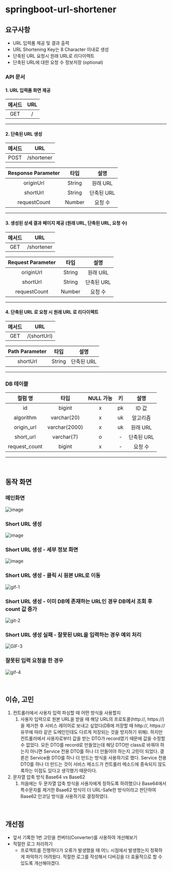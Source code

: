 # springboot-url-shortener

## 요구사항
- URL 입력폼 제공 및 결과 출력
- URL Shortening Key는 8 Character 이내로 생성
- 단축된 URL 요청시 원래 URL로 리다이렉트
- 단축된 URL에 대한 요청 수 정보저장 (optional)

### API 문서
#### 1. URL 입력폼 화면 제공
| 메서드 | URL
:---: | :---: |
GET | /
---
#### 2. 단축된 URL 생성
| 메서드 | URL
:---: | :---:
POST | /shortener

| Response Parameter | 타입 | 설명
:---: | :---: | :---:
originUrl | String | 원래 URL
shortUrl | String | 단축된 URL
requestCount | Number | 요청 수
---
#### 3. 생성된 상세 결과 페이지 제공 (원래 URL, 단축된 URL, 요청 수)
| 메서드 | URL
:---: | :---:
GET | /shortener

| Request Parameter | 타입 | 설명
:---: | :---: | :---:
originUrl | String | 원래 URL
shortUrl | String | 단축된 URL
requestCount | Number | 요청 수
---
#### 4. 단축된 URL 로 요청 시 원래 URL 로 리다이렉트
| 메서드 | URL
:---: | :---:
GET | /{shortUrl}

| Path Parameter | 타입 | 설명
:---: | :---: | :---:
shortUrl | String | 단축된 URL
---
### DB 테이블
| 컬럼 명 | 타입 | NULL 가능 | 키 | 설명
:---: | :---: | :---: | :---: | :---:
id | bigint | x | pk | ID 값
algorithm | varchar(20) | x | uk| 알고리즘
origin_url | varchar(2000) | x | uk | 원래 URL
short_url | varchar(7) | o | - |단축된 URL
request_count | bigint | x | - | 요청 수
---

<br>

## 동작 화면

### 메인화면

![image](https://user-images.githubusercontent.com/68289543/210596993-25fbb2b4-a38b-4087-b5f1-415c6a27cde9.png)

### Short URL 생성

![image](https://user-images.githubusercontent.com/68289543/210597113-3699b954-aacf-462f-a0c8-2142e7b50a5c.png)

### Short URL 생성 - 세부 정보 화면

![image](https://user-images.githubusercontent.com/68289543/210597413-b539d311-b3ca-4b4c-b58e-60850e78bf13.png)

### Short URL 생성 - 클릭 시 원본 URL로 이동

![gif-1](https://user-images.githubusercontent.com/68289543/210597475-b834e773-a70b-4e09-8223-6dab364fed13.gif)

### Short URL 생성 - 이미 DB에 존재하는 URL인 경우 DB에서 조회 후 count 값 증가

![git-2](https://user-images.githubusercontent.com/68289543/210597554-3629dc02-82dd-4671-9f61-7579abe84338.gif)

### Short URL 생성 실패 - 잘못된 URL을 입력하는 경우 예외 처리

![GIF-3](https://user-images.githubusercontent.com/68289543/210597608-88e5503d-7054-4205-b488-5294c24675c3.gif)

### 잘못된 입력 요청을 한 경우

![gif-4](https://user-images.githubusercontent.com/68289543/210597617-666ca514-20e2-4d31-b0ec-798750d9aad8.gif)

<br>

## 이슈, 고민
1. 컨트롤러에서 사용자 입력 파싱할 때 어떤 방식을 사용할지
    1. 사용자 입력으로 원본 URL을 받을 때 해당 URL의 프로토콜(http://, https://)을 제거한 후 서비스 레이어로 보내고 싶었다(DB에 저장할 때 http://, https:// 유무에 따라 같은 도메인인데도 다르게 저장되는 것을 방지하기 위해). 하지만 컨트롤러에서 사용자로부터 값을 받는 DTO가 record였기 때문에 값을 수정할 수 없었다. 모든 DTO를 record로 만들었는데 해당 DTO만 class로 바꿔야 하는지 아니면 Service 전용 DTO를 하나 더 만들어야 하는지 고민이 되었다. 결론은 Service용 DTO를 하나 더 만드는 방식을 사용하기로 했다. Service 전용 DTO를 하나 더 만드는 것이 서비스 메소드가 컨트롤러 메소드에 종속되지 않도록하는 이점도 있다고 생각했기 때문이다.
2. 문자열 압축 방식 Base64 vs Base62
    1. 처음에는 두 문자열 압축 방식을 사용자에게 정하도록 하려했으나 Base64에서 특수문자를 제거한 Bsae62 방식이 더 URL-Safe한 방식이라고 판단하여 Base62 인코딩 방식을 사용하기로 결정하였다.

<br>

## 개선점
- 앞서 기록한 1번 고민을 컨버터(Converter)를 사용하여 개선해보기
- 적절한 로그 처리하기
    - 프로젝트를 진행하다가 오류가 발생했을 때 어느 시점에서 발생했는지 정확하게 파악하기 어려웠다. 적절한 로그를 작성해서 디버깅을 더 효율적으로 할 수 있도록 개선해야겠다.
